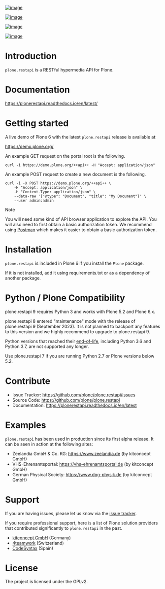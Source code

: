 [![image](https://github.com/plone/plone.restapi/actions/workflows/tests.yml/badge.svg?branch=main)](https://github.com/plone/plone.restapi/actions/workflows/tests.yml)

[![image](https://coveralls.io/repos/github/plone/plone.restapi/badge.svg?branch=main)](https://coveralls.io/github/plone/plone.restapi?branch=main)

[![image](https://readthedocs.org/projects/pip/badge)](https://plonerestapi.readthedocs.io/en/latest/)

[![image](https://img.shields.io/pypi/v/plone.restapi.svg)](https://pypi.org/project/plone.restapi/)

# Introduction

`plone.restapi` is a RESTful hypermedia API for Plone.

# Documentation

<https://plonerestapi.readthedocs.io/en/latest/>

# Getting started

A live demo of Plone 6 with the latest `plone.restapi` release is
available at:

<https://demo.plone.org/>

An example GET request on the portal root is the following.

```shell
curl -i https://demo.plone.org/++api++ -H "Accept: application/json"
```

An example POST request to create a new document is the following.

```shell
curl -i -X POST https://demo.plone.org/++api++ \
    -H "Accept: application/json" \
    -H "Content-Type: application/json" \
    --data-raw '{"@type": "Document", "title": "My Document"}' \
    --user admin:admin
```

> [!NOTE]  
> You will need some kind of API browser application to explore the API.
> You will also need to first obtain a basic authorization token.
> We recommend using [Postman](https://www.postman.com/) which makes it
> easier to obtain a basic authorization token.

# Installation

`plone.restapi` is included in Plone 6 if you install the `Plone` package.

If it is not installed, add it using requirements.txt or as a dependency of another package.

# Python / Plone Compatibility

plone.restapi 9 requires Python 3 and works with Plone 5.2 and Plone
6.x.

plone.restapi 8 entered "maintenance" mode with the release of
plone.restapi 9 (September 2023). It is not planned to backport any
features to this version and we highly recommend to upgrade to
plone.restapi 9.

Python versions that reached their
[end-of-life](https://devguide.python.org/versions/), including Python
3.6 and Python 3.7, are not supported any longer.

Use plone.restapi 7 if you are running Python 2.7 or Plone versions
below 5.2.

# Contribute

- Issue Tracker: <https://github.com/plone/plone.restapi/issues>
- Source Code: <https://github.com/plone/plone.restapi>
- Documentation: <https://plonerestapi.readthedocs.io/en/latest>

# Examples

`plone.restapi` has been used in production since its first alpha
release. It can be seen in action at the following sites:

- Zeelandia GmbH & Co. KG: <https://www.zeelandia.de> (by kitconcept
  GmbH)
- VHS-Ehrenamtsportal: <https://vhs-ehrenamtsportal.de> (by kitconcept
  GmbH)
- German Physical Society: <https://www.dpg-physik.de> (by kitconcept
  GmbH)

# Support

If you are having issues, please let us know via the [issue
tracker](https://github.com/plone/plone.restapi/issues).

If you require professional support, here is a list of Plone solution
providers that contributed significantly to `plone.restapi` in the past.

- [kitconcept GmbH](https://kitconcept.com) (Germany)
- [4teamwork](https://www.4teamwork.ch/en) (Switzerland)
- [CodeSyntax](https://www.codesyntax.com/en) (Spain)

# License

The project is licensed under the GPLv2.
